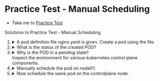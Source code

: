 # Practice Test - Manual Scheduling
  - Take me to [Practice Test](https://kodekloud.com/topic/practice-test-manual-scheduling/)

Solutions to Practice Test - Manual Scheduling

1.  <details>
    <summary>A pod definition file nginx.yaml is given. Create a pod using the file.</summary>

    ```
    kubectl create -f nginx.yaml
    ```
    </details>

1.  <details>
    <summary>What is the status of the created POD?</summary>

    ```
    kubectl get pods
    ```

    Examine the `STATUS` column
    </details>

1.  <details>
    <summary>Why is the POD in a pending state?</br>Inspect the environment for various kubernetes control plane components.</summary>

    ```
    kubectl get pods --namespace kube-system
    ```

    There is a key pod missing here!
    </details>

1.  <details>
    <summary>Manually schedule the pod on node01.</summary>

    We will have to delete and recereate the pod, as the only property that may be edited on a running container is `image`

    ```
    vi nginx.yaml
    ```

    Make the following edit

    ```yaml
    ---
    apiVersion: v1
    kind: Pod
    metadata:
      name: nginx
    spec:
      nodeName: node01    # add this line
      containers:
      -  image: nginx
         name: nginx
    ```

    ```
    kubectl delete -f nginx.yaml
    kubectl create -f nginx.yaml
    ```
    </details>

1.  <details>
    <summary>Now schedule the same pod on the controlplane node.</summary>

    Repeat the steps as per the previous question. Edit `nodeName` to be `controlplane`
  </details>

